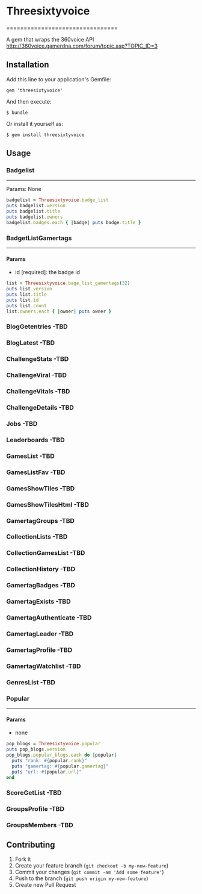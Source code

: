 # Threesixtyvoice
================================ 

A gem that wraps the 360voice API
http://360voice.gamerdna.com/forum/topic.asp?TOPIC_ID=3

## Installation

Add this line to your application's Gemfile:

    gem 'threesixtyvoice'

And then execute:

    $ bundle

Or install it yourself as:

    $ gem install threesixtyvoice

## Usage

### Badgelist
-------------------------
Params: None

```ruby
badgelist = Threesixtyvoice.badge_list
puts badgelist.version
puts badgelist.title
puts badgelist.owners
badgelist.badges.each { |badge| puts badge.title }
```

### BadgetListGamertags
-------------------------
#### Params
* id [required]: the badge id

```ruby
list = Threesixtyvoice.bage_list_gamertags(32)
puts list.version
puts list.title
puts list.id
puts list.count
list.owners.each { |owner| puts owner }
```

### BlogGetentries        -TBD
### BlogLatest            -TBD
### ChallengeStats        -TBD
### ChallengeViral        -TBD
### ChallengeVitals       -TBD
### ChallengeDetails      -TBD
### Jobs                  -TBD
### Leaderboards          -TBD
### GamesList             -TBD
### GamesListFav          -TBD
### GamesShowTiles        -TBD
### GamesShowTilesHtml    -TBD
### GamertagGroups        -TBD
### CollectionLists       -TBD
### CollectionGamesList   -TBD
### CollectionHistory     -TBD
### GamertagBadges        -TBD
### GamertagExists        -TBD
### GamertagAuthenticate  -TBD
### GamertagLeader        -TBD
### GamertagProfile       -TBD
### GamertagWatchlist     -TBD
### GenresList            -TBD
### Popular
-------------------------
#### Params
* none

```ruby
pop_blogs = Threesixtyvoice.popular
puts pop_blogs.version
pop_blogs.popular_blogs.each do |popular|
  puts "rank: #{popular.rank}"
  puts "gamertag: #{popular.gamertag}"
  puts "url: #{popular.url}"
end
```


### ScoreGetList          -TBD
### GroupsProfile         -TBD
### GroupsMembers         -TBD


## Contributing

1. Fork it
2. Create your feature branch (`git checkout -b my-new-feature`)
3. Commit your changes (`git commit -am 'Add some feature'`)
4. Push to the branch (`git push origin my-new-feature`)
5. Create new Pull Request
